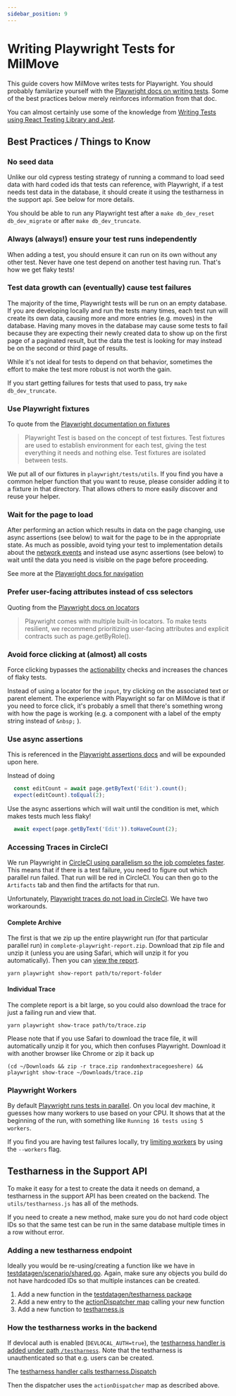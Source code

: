 ```yaml
---
sidebar_position: 9
---
```


# Writing Playwright Tests for MilMove

This guide covers how MilMove writes tests for Playwright. You should
probably familarize yourself with the [Playwright docs on writing
tests](https://playwright.dev/docs/writing-tests). Some of the best
practices below merely reinforces information from that doc.

You can almost certainly use some of the knowledge from [Writing Tests using React Testing Library and Jest](writing-tests-using-react-testing-library-and-jest.md).

## Best Practices / Things to Know

### No seed data

Unlike our old cypress testing strategy of running a command to load
seed data with hard coded ids that tests can reference, with
Playwright, if a test needs test data in the database, it should create
it using the testharness in the support api. See below for more
details.

You should be able to run any Playwright test after a `make
db_dev_reset db_dev_migrate` or after `make db_dev_truncate`.

### Always (always!) ensure your test runs independently

When adding a test, you should ensure it can run on its own without
any other test. Never have one test depend on another test having run.
That's how we get flaky tests!

### Test data growth can (eventually) cause test failures

The majority of the time, Playwright tests will be run on an empty
database. If you are developing locally and run the tests many times,
each test run will create its own data, causing more and more entries
(e.g. moves) in the database. Having many moves in the database may
cause some tests to fail because they are expecting their newly
created data to show up on the first page of a paginated result, but
the data the test is looking for may instead be on the second or third
page of results.

While it's not ideal for tests to depend on that behavior, sometimes
the effort to make the test more robust is not worth the gain.

If you start getting failures for tests that used to pass, try `make
db_dev_truncate`.

### Use Playwright fixtures

To quote from the [Playwright documentation on
fixtures](https://playwright.dev/docs/test-fixtures)

> Playwright Test is based on the concept of test fixtures. Test
> fixtures are used to establish environment for each test, giving the
> test everything it needs and nothing else. Test fixtures are
> isolated between tests.

We put all of our fixtures in `playwright/tests/utils`. If you find
you have a common helper function that you want to reuse, please
consider adding it to a fixture in that directory. That allows others
to more easily discover and reuse your helper.

### Wait for the page to load

After performing an action which results in data on the page changing,
use async assertions (see below) to wait for the page to be in the
appropriate state. As much as possible, avoid tying your test to
implementation details about the [network
events](https://playwright.dev/docs/network#network-events) and
instead use async assertions (see below) to wait until the data you
need is visible on the page before proceeding.

See more at the [Playwright docs for navigation](https://playwright.dev/docs/navigations)

### Prefer user-facing attributes instead of css selectors 

Quoting from the [Playwright docs on
locators](https://playwright.dev/docs/locators#locating-elements)

> Playwright comes with multiple built-in locators. To make tests
> resilient, we recommend prioritizing user-facing attributes and
> explicit contracts such as page.getByRole().

### Avoid force clicking at (almost) all costs

Force clicking bypasses the
[actionability](https://playwright.dev/docs/actionability) checks and
increases the chances of flaky tests.

Instead of using a locator for the `input`, try clicking on the
associated text or parent element. The experience with Playwright so
far on MilMove is that if you need to force click, it's probably a
smell that there's something wrong with how the page is working (e.g.
a component with a label of the empty string instead of
`&nbsp;` ).

### Use async assertions

This is referenced in the [Playwright assertions
docs](https://playwright.dev/docs/writing-tests#assertions) and will
be expounded upon here.

Instead of doing
```javascript
  const editCount = await page.getByText('Edit').count();
  expect(editCount).toEqual(2);
```
Use the async assertions which will wait until the condition is met,
which makes tests much less flaky!
```javascript
  await expect(page.getByText('Edit')).toHaveCount(2);
```
### Accessing Traces in CircleCI

We run Playwright in [CircleCI using parallelism so the job completes
faster](https://circleci.com/docs/parallelism-faster-jobs/). This
means that if there is a test failure, you need to figure out which
parallel run failed. That run will be red in CircleCI. You can then go
to the `Artifacts` tab and then find the artifacts for that run.

Unfortunately, [Playwright traces do not load in
CircleCI](https://github.com/microsoft/playwright/issues/18108). We
have two workarounds.

#### Complete Archive

The first is that we zip up the entire playwright run (for that
particular parallel run) in `complete-playwright-report.zip`. Download
that zip file and unzip it (unless you are using Safari, which will unzip
it for you automatically). Then you can [view the report](https://playwright.dev/docs/ci-intro#viewing-the-html-report).

```shell
yarn playwright show-report path/to/report-folder
```

#### Individual Trace

The complete report is a bit large, so you could also download the
trace for just a failing run and view that.

```shell
yarn playwright show-trace path/to/trace.zip
```

Please note that if you use Safari to download the trace file, it will
automatically unzip it for you, which then confuses Playwright.
Download it with another browser like Chrome or zip it back up

```shell
(cd ~/Downloads && zip -r trace.zip randomhextracegoeshere) && playwright show-trace ~/Downloads/trace.zip
```

### Playwright Workers

By default [Playwright runs tests in
parallel](https://playwright.dev/docs/test-parallel#worker-processes).
On you local dev machine, it guesses how many workers to use based on
your CPU. It shows that at the beginning of the run, with something
like `Running 16 tests using 5 workers`.

If you find you are having test failures locally, try [limiting
workers](https://playwright.dev/docs/test-parallel#limit-workers) by
using the `--workers` flag.

## Testharness in the Support API

To make it easy for a test to create the data it needs on demand, a
testharness in the support API has been created on the backend. The
`utils/testharness.js` has all of the methods.

If you need to create a new method, make sure you do not hard code
object IDs so that the same test can be run in the same database
multiple times in a row without error.

### Adding a new testharness endpoint

Ideally you would be re-using/creating a function like we have in
[testdatagen/scenario/shared.go](https://github.com/transcom/mymove/blob/main/pkg/testdatagen/scenario/shared.go).
Again, make sure any objects you build do not have hardcoded IDs so
that multiple instances can be created.

1. Add a new function in the [testdatagen/testharness
   package](https://github.com/transcom/mymove/tree/cf5ad992f2f3a833651d79efc49d92dc6b018d8d/pkg/testdatagen/testharness)
1. Add a new entry to the [actionDispatcher
   map](https://github.com/transcom/mymove/blob/cf5ad992f2f3a833651d79efc49d92dc6b018d8d/pkg/testdatagen/testharness/dispatch.go#L15)
   calling your new function
1. Add a new function to [testharness.js](https://github.com/transcom/mymove/blob/cf5ad992f2f3a833651d79efc49d92dc6b018d8d/playwright/tests/utils/testharness.js)

### How the testharness works in the backend

If devlocal auth is enabled (`DEVLOCAL_AUTH=true`), the [testharness
handler is added under path
`/testharness`](https://github.com/transcom/mymove/blob/8fd35682409c0b4fc8ab14b9a8b6db957e1efb2d/pkg/handlers/routing/routing_init.go#L403-L408).
Note that the testharness is unauthenticated so that e.g. users can be
created. 

The [testharness handler calls
testharness.Dispatch](https://github.com/transcom/mymove/blob/cf5ad992f2f3a833651d79efc49d92dc6b018d8d/pkg/handlers/testharnessapi/api.go#L32)

Then the dispatcher uses the `actionDispatcher` map as described
above.
